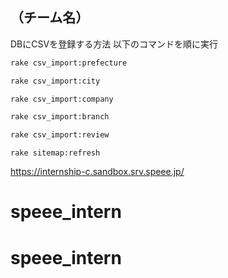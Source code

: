 ## （チーム名）

DBにCSVを登録する方法
以下のコマンドを順に実行
```sh
rake csv_import:prefecture
```
```sh
rake csv_import:city
```
```sh
rake csv_import:company
```
```sh
rake csv_import:branch
```
```sh
rake csv_import:review
```
```
rake sitemap:refresh
```
https://internship-c.sandbox.srv.speee.jp/
# speee_intern
# speee_intern
